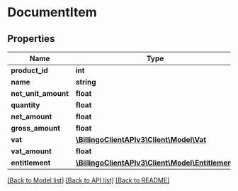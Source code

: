 # DocumentItem

## Properties
Name | Type | Description | Notes
------------ | ------------- | ------------- | -------------
**product_id** | **int** |  | [optional] 
**name** | **string** |  | [optional] 
**net_unit_amount** | **float** |  | [optional] 
**quantity** | **float** |  | [optional] 
**net_amount** | **float** |  | [optional] 
**gross_amount** | **float** |  | [optional] 
**vat** | [**\BillingoClientAPIv3\Client\Model\Vat**](Vat.md) |  | [optional] 
**vat_amount** | **float** |  | [optional] 
**entitlement** | [**\BillingoClientAPIv3\Client\Model\Entitlement**](Entitlement.md) |  | [optional] 

[[Back to Model list]](../../README.md#documentation-for-models) [[Back to API list]](../../README.md#documentation-for-api-endpoints) [[Back to README]](../../README.md)

